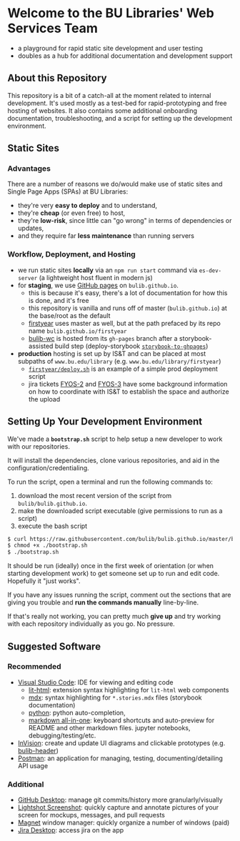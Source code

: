 # Welcome to the BU Libraries' Web Services Team

- a playground for rapid static site development and user testing
- doubles as a hub for additional documentation and development support

## About this Repository

This repository is a bit of a catch-all at the moment related to internal development. It's used mostly as
  a test-bed for rapid-prototyping and free hosting of websites. It also contains some additional
  onboarding documentation, troubleshooting, and a script for setting up the development environment.

## Static Sites

### Advantages

There are a number of reasons we do/would make use of static sites and Single Page Apps (SPAs) at BU Libraries:

- they're very **easy to deploy** and to understand,
- they're **cheap** (or even free) to host,
- they're **low-risk**, since little can "go wrong" in terms of dependencies or updates,
- and they require far **less maintenance** than running servers

### Workflow, Deployment, and Hosting

- we run static sites **locally** via an `npm run start` command via `es-dev-server` (a lightweight host fluent in modern js)
- for **staging**, we use [GitHub pages](https://pages.github.com/) on `bulib.github.io`.
  - this is because it's easy, there's a lot of documentation for how this is done, and it's free
  - this repository is vanilla and runs off of master (`bulib.github.io`) at the base/root as the default
  - [firstyear](https://github.com/bulib/firstyear/settings) uses master as well, but at the path prefaced by its repo name `bulib.github.io/firstyear`
  - [bulib-wc](https://bulib.github.io/bulib-wc/) is hosted from its `gh-pages` branch after a storybook-assisted build step
    (deploy-storybook [`storybook-to-ghpages`](https://github.com/storybookjs/storybook-deployer#storybook-deployer))
- **production** hosting is set up by IS&T and can be placed at most subpaths of `www.bu.edu/library` (e.g. `www.bu.edu/library/firstyear`)
  - [`firstyear/deploy.sh`](https://github.com/bulib/firstyear/blob/master/deploy.sh) is an example of a simple prod deployment script
  - jira tickets [FYOS-2](https://bulibrary.atlassian.net/browse/FYOS-2) and [FYOS-3](https://bulibrary.atlassian.net/browse/FYOS-3)
    have some background information on how to coordinate with IS&T to establish the space and authorize the upload

## Setting Up Your Development Environment

We've made a **`bootstrap.sh`** script to help setup a new developer to work with our repositories.

It will install the dependencies, clone various repositories, and aid in the configuration/credentialing.

To run the script, open a terminal and run the following commands to:

1. download the most recent version of the script from `bulib/bulib.github.io`.
2. make the downloaded script executable (give permissions to run as a script)
3. execute the bash script

```bash
$ curl https://raw.githubusercontent.com/bulib/bulib.github.io/master/bootstrap.sh > bootstrap.sh
$ chmod +x ./bootstrap.sh
$ ./bootstrap.sh
```

It should be run (ideally) once in the first week of orientation (or when starting development work) to get
  someone set up to run and edit code. Hopefully it "just works".

If you have any issues running the script, comment out the sections that are giving you trouble and
  **run the commands manually** line-by-line.

If that's really not working, you can pretty much **give up** and try working with each repository individually
  as you go. No pressure.

## Suggested Software

### Recommended

- [Visual Studio Code](https://code.visualstudio.com/Download): IDE for viewing and editing code
  - [lit-html](https://marketplace.visualstudio.com/items?itemName=bierner.lit-html): extension
  syntax highlighting for `lit-html` web components
  - [mdx](https://marketplace.visualstudio.com/items?itemName=silvenon.mdx):
  syntax highlighting for `*.stories.mdx` files (storybook documentation)
  - [python](https://marketplace.visualstudio.com/items?itemName=ms-python.python): python auto-completion,
  - [markdown all-in-one](https://marketplace.visualstudio.com/items?itemName=yzhang.markdown-all-in-one):
  keyboard shortcuts and auto-preview for README and other markdown files.
  jupyter notebooks, debugging/testing/etc.
- [InVision](https://www.invisionapp.com/): create and update UI diagrams and clickable prototypes (e.g. [bulib-header](https://projects.invisionapp.com/prototype/bulib-header-cju8tit1y00deol01jekpfew6/play/95738b75))
- [Postman](https://www.postman.com/): an application for managing, testing, documenting/detailing API usage

### Additional

- [GitHub Desktop](https://desktop.github.com/): manage git commits/history more granularly/visually
- [Lightshot Screenshot](https://apps.apple.com/us/app/lightshot-screenshot/id526298438): quickly capture
  and annotate pictures of your screen for mockups, messages, and pull requests
- [Magnet](https://magnet.crowdcafe.com/) window manager: quickly organize a number of windows (paid)
- [Jira Desktop](https://apps.apple.com/app/jira-cloud-by-atlassian/id1475897096): access jira on the app

